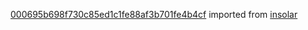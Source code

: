 [000695b698f730c85ed1c1fe88af3b701fe4b4cf](https://github.com/insolar/insolar/commit/000695b698f730c85ed1c1fe88af3b701fe4b4cf) imported from [insolar](https://github.com/insolar/insolar)
